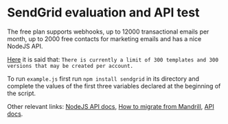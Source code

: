 # SendGrid evaluation and API test
The free plan supports webhooks, up to 12000 transactional emails per month, up
to 2000 free contacts for marketing emails and has a nice NodeJS API.

[Here](https://sendgrid.com/docs/User_Guide/Transactional_Templates/create_edit.html)
it is said that: `There is currently a limit of 300 templates and 300 versions
that may be created per account.`

To run `example.js` first run `npm install sendgrid` in its directory and
complete the values of the first three variables declared at the beginning of
the script.

Other relevant links: [NodeJS API
docs](https://github.com/sendgrid/sendgrid-nodejs), [How to migrate from
Mandrill](https://sendgrid.com/blog/how-to-migrate-from-mandrill-to-sendgrid/),
[API docs](https://sendgrid.com/docs/API_Reference/index.html).
